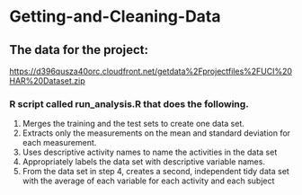 # Getting-and-Cleaning-Data

## The data for the project:
https://d396qusza40orc.cloudfront.net/getdata%2Fprojectfiles%2FUCI%20HAR%20Dataset.zip

### R script called run_analysis.R that does the following.
1. Merges the training and the test sets to create one data set.
2. Extracts only the measurements on the mean and standard deviation for each measurement.
3. Uses descriptive activity names to name the activities in the data set
4. Appropriately labels the data set with descriptive variable names.
5. From the data set in step 4, creates a second, independent tidy data set with the average of each variable for each activity and each subject
